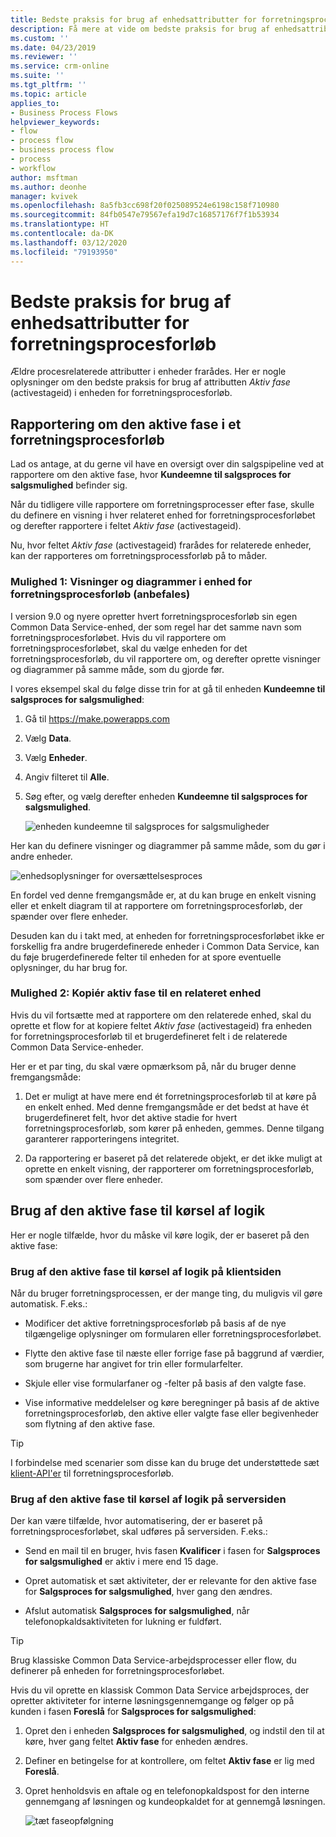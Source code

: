 ```yaml
---
title: Bedste praksis for brug af enhedsattributter for forretningsprocesforløb | MicrosoftDocs
description: Få mere at vide om bedste praksis for brug af enhedsattributter for forretningsprocesforløb | MicrosoftDocs
ms.custom: ''
ms.date: 04/23/2019
ms.reviewer: ''
ms.service: crm-online
ms.suite: ''
ms.tgt_pltfrm: ''
ms.topic: article
applies_to:
- Business Process Flows
helpviewer_keywords:
- flow
- process flow
- business process flow
- process
- workflow
author: msftman
ms.author: deonhe
manager: kvivek
ms.openlocfilehash: 8a5fb3cc698f20f025089524e6198c158f710980
ms.sourcegitcommit: 84fb0547e79567efa19d7c16857176f7f1b53934
ms.translationtype: HT
ms.contentlocale: da-DK
ms.lasthandoff: 03/12/2020
ms.locfileid: "79193950"
---
```

# <a name="best-practices-in-using-business-process-flow-attributes"></a>Bedste praksis for brug af enhedsattributter for forretningsprocesforløb



Ældre procesrelaterede attributter i enheder frarådes. Her er nogle oplysninger om den bedste praksis for brug af attributten *Aktiv fase* (activestageid) i enheden for forretningsprocesforløb. 

## <a name="reporting-on-the-active-stage-of-a-business-process-flow"></a>Rapportering om den aktive fase i et forretningsprocesforløb

Lad os antage, at du gerne vil have en oversigt over din salgspipeline ved at rapportere om den aktive fase, hvor **Kundeemne til salgsproces for salgsmulighed** befinder sig.

Når du tidligere ville rapportere om forretningsprocesser efter fase, skulle du definere en visning i hver relateret enhed for forretningsprocesforløbet og derefter rapportere i feltet *Aktiv fase* (activestageid).

Nu, hvor feltet *Aktiv fase* (activestageid) frarådes for relaterede enheder, kan der rapporteres om forretningsprocessforløb på to måder.

### <a name="option-1-views-and-charts-on-business-process-flow-entity-recommended"></a>Mulighed 1: Visninger og diagrammer i enhed for forretningsprocesforløb **(anbefales)**

I version 9.0 og nyere opretter hvert forretningsprocesforløb sin egen Common Data Service-enhed, der som regel har det samme navn som forretningsprocesforløbet. Hvis du vil rapportere om forretningsprocesforløbet, skal du vælge enheden for det forretningsprocesforløb, du vil rapportere om, og derefter oprette visninger og diagrammer på samme måde, som du gjorde før.

I vores eksempel skal du følge disse trin for at gå til enheden **Kundeemne til salgsproces for salgsmulighed**:
1. Gå til https://make.powerapps.com
1. Vælg **Data**.
1. Vælg **Enheder**.
1. Angiv filteret til **Alle**.
1. Søg efter, og vælg derefter enheden **Kundeemne til salgsproces for salgsmulighed**.

   ![enheden kundeemne til salgsproces for salgsmuligheder](media/best-practices-entity-attributes/lead-opportunity-process.png)

Her kan du definere visninger og diagrammer på samme måde, som du gør i andre enheder.

![enhedsoplysninger for oversættelsesproces](media/best-practices-entity-attributes/lead-to-opportunity-sales-process-details.png)

En fordel ved denne fremgangsmåde er, at du kan bruge en enkelt visning eller et enkelt diagram til at rapportere om forretningsprocesforløb, der spænder over flere enheder.

Desuden kan du i takt med, at enheden for forretningsprocesforløbet ikke er forskellig fra andre brugerdefinerede enheder i Common Data Service, kan du føje brugerdefinerede felter til enheden for at spore eventuelle oplysninger, du har brug for.

### <a name="option-2-copy-active-stage-to-a-related-entity"></a>Mulighed 2: Kopiér aktiv fase til en relateret enhed

Hvis du vil fortsætte med at rapportere om den relaterede enhed, skal du oprette et flow for at kopiere feltet *Aktiv fase* (activestageid) fra enheden for forretningsprocesforløb til et brugerdefineret felt i de relaterede Common Data Service-enheder.

Her er et par ting, du skal være opmærksom på, når du bruger denne fremgangsmåde:

1.  Det er muligt at have mere end ét forretningsprocesforløb til at køre på en enkelt enhed. Med denne fremgangsmåde er det bedst at have ét brugerdefineret felt, hvor det aktive stadie for hvert forretningsprocesforløb, som kører på enheden, gemmes. Denne tilgang garanterer rapporteringens integritet.

1.  Da rapportering er baseret på det relaterede objekt, er det ikke muligt at oprette en enkelt visning, der rapporterer om forretningsprocesforløb, som spænder over flere enheder.

## <a name="using-the-active-stage-to-run-logic"></a>Brug af den aktive fase til kørsel af logik

Her er nogle tilfælde, hvor du måske vil køre logik, der er baseret på den aktive fase:

### <a name="using-the-active-stage-to-run-client-side-logic"></a>Brug af den aktive fase til kørsel af logik på klientsiden

Når du bruger forretningsprocessen, er der mange ting, du muligvis vil gøre automatisk. F.eks.:

-   Modificer det aktive forretningsprocesforløb på basis af de nye tilgængelige oplysninger om formularen eller forretningsprocesforløbet.

-   Flytte den aktive fase til næste eller forrige fase på baggrund af værdier, som brugerne har angivet for trin eller formularfelter.

-   Skjule eller vise formularfaner og -felter på basis af den valgte fase.

-   Vise informative meddelelser og køre beregninger på basis af de aktive forretningsprocesforløb, den aktive eller valgte fase eller begivenheder som flytning af den aktive fase.

> [!TIP]
> I forbindelse med scenarier som disse kan du bruge det understøttede sæt [klient-API'er](https://docs.microsoft.com/dynamics365/customer-engagement/developer/clientapi/reference/formcontext-data-process) til forretningsprocesforløb.
>

### <a name="using-the-active-stage-to-run-server-side-logic"></a>Brug af den aktive fase til kørsel af logik på serversiden

Der kan være tilfælde, hvor automatisering, der er baseret på forretningsprocesforløbet, skal udføres på serversiden. F.eks.:

-   Send en mail til en bruger, hvis fasen **Kvalificer** i fasen for **Salgsproces for salgsmulighed** er aktiv i mere end 15 dage.

-   Opret automatisk et sæt aktiviteter, der er relevante for den aktive fase for **Salgsproces for salgsmulighed**, hver gang den ændres.

-   Afslut automatisk **Salgsproces for salgsmulighed**, når telefonopkaldsaktiviteten for lukning er fuldført.

> [!TIP]
> Brug klassiske Common Data Service-arbejdsprocesser eller flow, du definerer på enheden for forretningsprocesforløbet.
> 

Hvis du vil oprette en klassisk Common Data Service arbejdsproces, der opretter aktiviteter for interne løsningsgennemgange og følger op på kunden i fasen **Foreslå**  for **Salgsproces for salgsmulighed**:

1. Opret den i enheden **Salgsproces for salgsmulighed**, og indstil den til at køre, hver gang feltet **Aktiv fase** for enheden ændres. 
1. Definer en betingelse for at kontrollere, om feltet **Aktiv fase** er lig med **Foreslå**. 
1. Opret henholdsvis en aftale og en telefonopkaldspost for den interne gennemgang af løsningen og kundeopkaldet for at gennemgå løsningen.

   ![tæt faseopfølgning](media/best-practices-entity-attributes/close-stage-followup.png)
